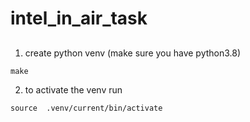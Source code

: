 # intel_in_air_task

##
1. create python venv (make sure you have python3.8)

```
make
```

2. to activate the venv run
```
source  .venv/current/bin/activate
```
